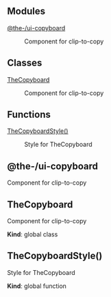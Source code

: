 <!--- Code generated by @the-/script-doc. DO NOT EDIT. -->

## Modules

<dl>
<dt><a href="#module_@the-/ui-copyboard">@the-/ui-copyboard</a></dt>
<dd><p>Component for clip-to-copy</p>
</dd>
</dl>

## Classes

<dl>
<dt><a href="#TheCopyboard">TheCopyboard</a></dt>
<dd><p>Component for clip-to-copy</p>
</dd>
</dl>

## Functions

<dl>
<dt><a href="#TheCopyboardStyle">TheCopyboardStyle()</a></dt>
<dd><p>Style for TheCopyboard</p>
</dd>
</dl>

<a name="module_@the-/ui-copyboard"></a>

## @the-/ui-copyboard
Component for clip-to-copy

<a name="TheCopyboard"></a>

## TheCopyboard
Component for clip-to-copy

**Kind**: global class  
<a name="TheCopyboardStyle"></a>

## TheCopyboardStyle()
Style for TheCopyboard

**Kind**: global function  
